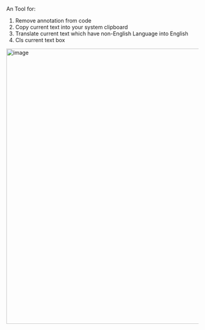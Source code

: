 An Tool for:
1. Remove annotation from code
2. Copy current text into your system clipboard
3. Translate current text which have non-English Language into English
4. Cls current text box
<img width="949" height="722" alt="image" src="https://github.com/user-attachments/assets/26175314-e5e5-4a97-8400-88c708ba145f" />
